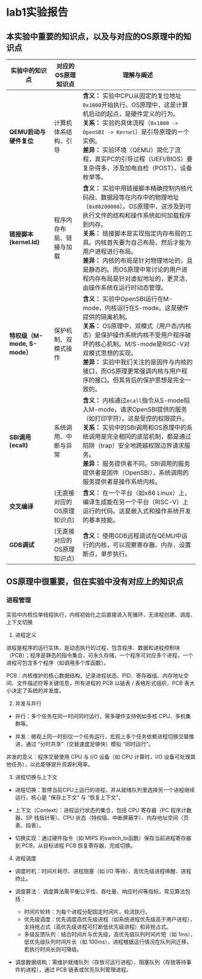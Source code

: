 # lab1实验报告

## 本实验中重要的知识点，以及与对应的OS原理中的知识点
| 实验中的知识点 | 对应的OS原理知识点 | 理解与阐述 |
|----------------|--------------------|-------------|
| **QEMU启动与硬件复位** | 计算机体系结构、引导 | **含义：** 实验中CPU从固定的复位地址`0x1000`开始执行。OS原理中，这是计算机启动的起点，是硬件定义的行为。<br>**关系：** 实验的具体流程（`0x1000 -> OpenSBI -> Kernel`）是引导原理的一个实例。<br>**差异：** 实验环境（QEMU）简化了流程，真实PC的引导过程（UEFI/BIOS）要复杂得多，涉及加电自检（POST）、设备枚举等。 |
| **链接脚本 (kernel.ld)** | 程序内存布局、链接与加载 | **含义：** 实验中用链接脚本精确控制内核代码段、数据段等在内存中的物理地址（`0x80200000`）。OS原理中，这涉及到可执行文件的结构和操作系统如何加载程序到内存。<br>**关系：** 链接脚本是实现指定内存布局的工具。内核首先要为自己布局，然后才能为用户进程进行布局。<br>**差异：** 内核的布局是针对物理地址的，且是静态的。而OS原理中常讨论的用户进程内存布局是针对虚拟地址的，更灵活，由操作系统在运行时动态管理。 |
| **特权级（M-mode, S-mode）** | 保护机制、双模式操作 | **含义：** 实验中OpenSBI运行在M-mode，内核运行在S-mode。这是硬件提供的隔离机制。<br>**关系：** OS原理中，双模式（用户态/内核态）是保护操作系统内核不受用户程序破坏的核心机制。M/S-mode是RISC-V对双模式思想的实现。<br>**差异：** 实验中我们关注的是固件与内核的接口，而OS原理更常强调内核与用户程序的接口。但其背后的保护思想是完全一致的。 |
| **SBI调用 (ecall)** | 系统调用、中断与异常 | **含义：** 内核通过`ecall`指令从S-mode陷入M-mode，请求OpenSBI提供的服务（如打印字符）。这是受控的权限提升。<br>**关系：** 实验中的SBI调用和OS原理中的系统调用是完全相同的底层机制，都是通过陷阱（trap）安全地跨越权限边界请求服务。<br>**差异：** 服务提供者不同。SBI调用的服务提供者是固件（OpenSBI），系统调用的服务提供者是操作系统内核。 |
| **交叉编译** | (无直接对应的OS原理知识点) | **含义：** 在一个平台（如x86 Linux）上，编译生成能在另一个平台（RISC-V）上运行的代码。这是嵌入式和操作系统开发的基本技能。 |
| **GDB调试** | (无直接对应的OS原理知识点) | **含义：** 使用GDB远程调试在QEMU中运行的内核，可以观察寄存器、内存，设置断点，单步执行。 |

## OS原理中很重要，但在实验中没有对应上的知识点

### 进程管理

实验中内核仅单线程执行，内核初始化之后直接进入死循环，无进程创建、调度、上下文切换

1. 进程定义

进程是程序的运行实体，是动态执行的过程，包含程序、数据和进程控制块（PCB）；程序是静态的指令集合，可永久存储，一个程序可对应多个进程，一个进程可包含多个程序（如调用多个库函数）。

PCB：内核维护的核心数据结构，记录进程状态、PID、寄存器组、内存地址空间、文件描述符等关键信息，所有进程的 PCB 以链表 / 表格形式组织，PCB 表大小决定了系统的并发度。

2. 并发与并行

- 并行：多个任务在同一时间同时运行，需多硬件支持例如多核 CPU、多机集群等。

- 并发：微观上同一时刻仅一个任务运行，宏观上多个任务依赖进程切换交替推进，通过 “分时共享”（交替速度足够快）模拟 “同时运行”。

并发的意义：程序交替使用 CPU 与 I/O 设备（如 CPU 计算时，I/O 设备可处理其他任务），以此能够提升资源利用率。

3. 进程切换与上下文

- 进程切换：暂停当前CPU上运行的进程，并从就绪队列里选择另一个进程继续运行，核心是 “保存上下文” 与 “恢复上下文”。

- 上下文（Context）：进程运行状态的集合，包括 CPU 寄存器（PC 程序计数器、SP 栈指针等）、CPU 状态（特权级、中断屏蔽字）、内存地址空间（页表、段表）。

- 切换实现：通过硬件指令（如 MIPS 的switch_to函数）保存当前进程寄存器到 PCB，从目标进程 PCB 恢复寄存器，完成切换。

4. 进程调度

- 调度时机：时间片耗尽、进程阻塞（如 I/O 等待）、高优先级进程唤醒、进程终止。

- 调度算法：
调度算法需平衡公平性、吞吐量、响应时间等指标，常见算法包括：

    - 时间片轮转：为每个进程分配固定时间片，轮流执行。
    - 优先级调度：优先调度高优先级进程（如系统进程优先级高于用户进程），支持抢占式（高优先级进程可打断低优先级进程）和非抢占式。
    - 多级反馈队列：结合时间片与优先级，高优先级队列时间片短（如 1ms），低优先级队列时间片长（如 100ms），进程根据运行情况在队列间迁移，若执行时间长则可降级。

- 调度数据结构：需维护就绪队列（存放可运行进程）、阻塞队列（存放等待事件的进程），通过 PCB 链表或优先队列管理进程。